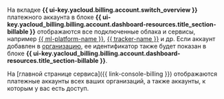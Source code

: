 На вкладке **{{ ui-key.yacloud.billing.account.switch_overview }}** платежного аккаунта в блоке **{{ ui-key.yacloud_billing.billing.account.dashboard-resources.title_section-billable }}** отображаются все подключенные облака и сервисы, например [{{ ml-platform-name }}](../../datasphere/), [{{ tracker-name }}](../../tracker/) и&nbsp;др. Если аккаунт добавлен в [организацию](../concepts/organization.md), ее идентификатор также будет показан в блоке **{{ ui-key.yacloud_billing.billing.account.dashboard-resources.title_section-billable }}**.

На [главной странице сервиса]({{ link-console-billing }}) отображаются платежные аккаунты всех ваших организаций, а также аккаунты, к которым у вас есть доступ.
